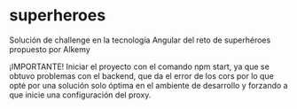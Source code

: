 # superheroes
Solución de challenge en la tecnología Angular del reto de superhéroes propuesto por Alkemy

¡IMPORTANTE!
Iniciar el proyecto con el comando npm start, ya que se obtuvo problemas con el backend, que da el error de los cors por lo que opté por una solución solo óptima en el ambiente de desarrollo y forzando a que inicie una configuración del proxy.
